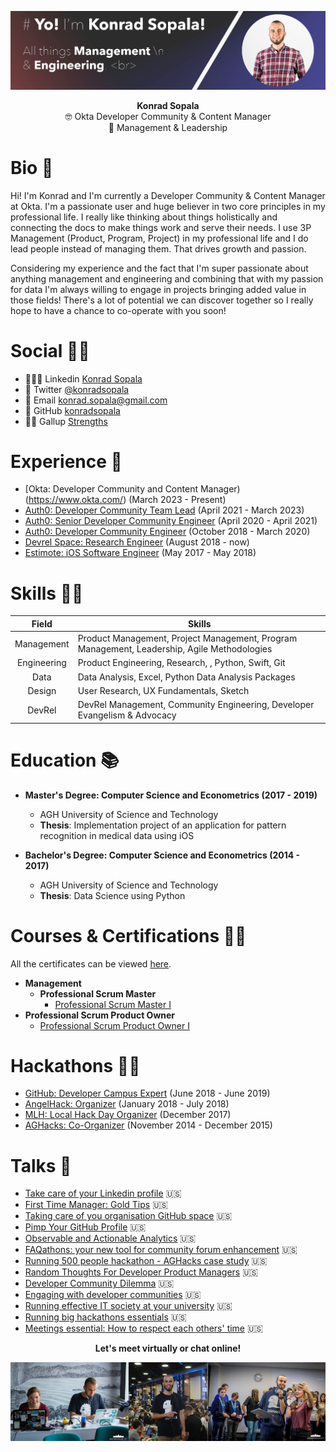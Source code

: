 ![](/Assets/GitHubBanner.png)

<p align="center">
<b> Konrad Sopala </b> <br>
🤓 Okta Developer Community & Content Manager <br>
🔧 Management & Leadership <br>
</p>

# Bio 👋

Hi! I'm Konrad and I'm currently a Developer Community & Content Manager at Okta. I'm a passionate user and huge believer in two core principles in my professional life. I really like thinking about things holistically and connecting the docs to make things work and serve their needs. I use 3P Management (Product, Program, Project) in my professional life and I do lead people instead of managing them. That drives growth and passion.

Considering my experience and the fact that I'm super passionate about anything management and engineering and combining that with my passion for data I'm always willing to engage in projects bringing added value in those fields! There's a lot of potential we can discover together so I really hope to have a chance to co-operate with you soon!

# Social 🤜🤛

* 👨🏽‍🎓 Linkedin  [Konrad Sopala](www.linkedin.com/in/konradsopala)
* 🐤 Twitter  [@konradsopala](https://twitter.com/konradsopala)
* 📧 Email  [konrad.sopala@gmail.com](konrad.sopala@gmail.com)
* 🐙 GitHub  [konradsopala](https://github.com/konradsopala)
* 💪🏼 Gallup [Strengths](https://github.com/konradsopala/github-linkedin/blob/master/GallupInstitute/CliftonStrengthsFinder.md)

# Experience 🧓

* [Okta: Developer Community and Content Manager)(https://www.okta.com/) (March 2023 - Present) <br>
* [Auth0: Developer Community Team Lead](https://auth0.com/) (April 2021 - March 2023) <br>
* [Auth0: Senior Developer Community Engineer](https://auth0.com/) (April 2020 - April 2021) <br>
* [Auth0: Developer Community Engineer](https://auth0.com/) (October 2018 - March 2020) <br>
* [Devrel Space: Research Engineer](https://twitter.com/devrelspace) (August 2018 - now) <br>
* [Estimote: iOS Software Engineer](https://estimote.com/) (May 2017 - May 2018) <br>

# Skills 🙅‍♂️

|         Field        | Skills                                                                                      |
|:--------------------:|---------------------------------------------------------------------------------------------|
|       Management     | Product Management, Project Management, Program Management, Leadership, Agile Methodologies |
|      Engineering     | Product Engineering, Research, , Python, Swift, Git                                         |
|          Data        | Data Analysis, Excel, Python Data Analysis Packages                                         |
|         Design       | User Research, UX Fundamentals, Sketch                                                      |
|        DevRel        | DevRel Management, Community Engineering, Developer Evangelism & Advocacy                   |

# Education 📚

* **Master's Degree: Computer Science and Econometrics (2017 - 2019)**
    * AGH University of Science and Technology
    * **Thesis**: Implementation project of an application for pattern recognition in medical data using iOS

* **Bachelor's Degree: Computer Science and Econometrics (2014 - 2017)**
    * AGH University of Science and Technology
    * **Thesis**: Data Science using Python

# Courses & Certifications 👨‍🏫

All the certificates can be viewed [here](https://github.com/konradsopala/github-linkedin/tree/master/Certificates).

* **Management**
  * **Professional Scrum Master**
    * [Professional Scrum Master I](https://www.scrum.org/professional-scrum-master-i-certification)
* **Professional Scrum Product Owner**
    * [Professional Scrum Product Owner I](https://www.scrum.org/professional-scrum-product-owner-i-certification)

# Hackathons 🙋‍♂️

* [GitHub: Developer Campus Expert](https://education.github.com/students/experts) (June 2018 - June 2019) <br>
* [AngelHack: Organizer](https://angelhack.com/) (January 2018 - July 2018) <br>
* [MLH: Local Hack Day Organizer](https://localhackday.mlh.io/) (December 2017) <br>
* [AGHacks: Co-Organizer](https://pl-pl.facebook.com/AGHacks) (November 2014 - December 2015) <br>

# Talks 🎤

* [Take care of your Linkedin profile](https://github.com/konradsopala/github-linkedin/blob/master/Presentations/TakeCareOfYourLinkedinLProfile.pdf) 🇺🇸<br>
* [First Time Manager: Gold Tips](https://github.com/konradsopala/github-linkedin/blob/master/Presentations/FirstTimeManager.pdf) 🇺🇸<br>
* [Taking care of you organisation GitHub space](https://github.com/konradsopala/github-linkedin/blob/master/Presentations/CompanyGitHubSpace.pdf) 🇺🇸<br>
* [Pimp Your GitHub Profile](https://github.com/konradsopala/github-linkedin/blob/master/Presentations/PimpYourGitHubProfile.pdf) 🇺🇸<br>
* [Observable and Actionable Analytics](https://github.com/konradsopala/github-linkedin/blob/master/Presentations/ObservableAndActionableAnalytics.pdf) 🇺🇸<br>
* [FAQathons: your new tool for community forum enhancement](https://github.com/konradsopala/github-linkedin/blob/master/Presentations/FAQathons.pdf) 🇺🇸<br>
* [Running 500 people hackathon - AGHacks case study](https://github.com/konradsopala/github-linkedin/blob/master/Presentations/Running500peoplehackathon.pdf) 🇺🇸<br>
* [Random Thoughts For Developer Product Managers](https://github.com/konradsopala/github-linkedin/blob/master/Presentations/RandomThoughtsForDeveloperProductManagers.pdf) 🇺🇸<br>
* [Developer Community Dilemma](https://github.com/konradsopala/github-linkedin/blob/master/Presentations/DeveloperCommunityDilemma.pdf) 🇺🇸<br>
* [Engaging with developer communities](https://github.com/konradsopala/github-linkedin/blob/master/Presentations/EngagingWithDeveloperCommunity.pdf) 🇺🇸<br>
* [Running effective IT society at your university](https://github.com/konradsopala/github-linkedin/blob/master/Presentations/GitHubCampusExpertsPresentation.pdf) 🇺🇸<br>
* [Running big hackathons essentials](https://github.com/konradsopala/github-linkedin/blob/master/Presentations/RunningBigHackathons.pdf) 🇺🇸<br>
* [Meetings essential: How to respect each others' time](https://github.com/konradsopala/github-linkedin/blob/master/Presentations/MeetingsEssentials.pdf) 🇺🇸<br>

<p align="center">
<b> Let's meet virtually or chat online! </b> <br>
</p>

![](/Assets/CoverBottom.png)
